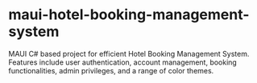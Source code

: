 # maui-hotel-booking-management-system
MAUI C# based project for efficient Hotel Booking Management System. Features include user authentication, account management, booking functionalities, admin privileges, and a range of color themes.
